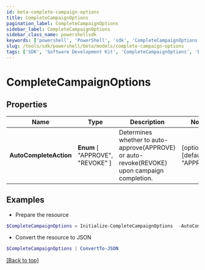 ```yaml
---
id: beta-complete-campaign-options
title: CompleteCampaignOptions
pagination_label: CompleteCampaignOptions
sidebar_label: CompleteCampaignOptions
sidebar_class_name: powershellsdk
keywords: ['powershell', 'PowerShell', 'sdk', 'CompleteCampaignOptions', 'BetaCompleteCampaignOptions'] 
slug: /tools/sdk/powershell/beta/models/complete-campaign-options
tags: ['SDK', 'Software Development Kit', 'CompleteCampaignOptions', 'BetaCompleteCampaignOptions']
---
```



# CompleteCampaignOptions

## Properties

Name | Type | Description | Notes
------------ | ------------- | ------------- | -------------
**AutoCompleteAction** |  **Enum** [  "APPROVE",    "REVOKE" ] | Determines whether to auto-approve(APPROVE) or auto-revoke(REVOKE) upon campaign completion. | [optional] [default to "APPROVE"]

## Examples

- Prepare the resource
```powershell
$CompleteCampaignOptions = Initialize-CompleteCampaignOptions  -AutoCompleteAction REVOKE
```

- Convert the resource to JSON
```powershell
$CompleteCampaignOptions | ConvertTo-JSON
```


[[Back to top]](#) 

